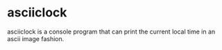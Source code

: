 # asciiclock
asciiclock is a console program that can print the current local time in an ascii image fashion.
